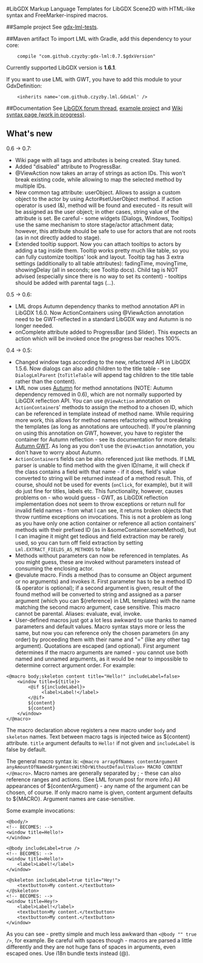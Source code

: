 #LibGDX Markup Language
Templates for LibGDX Scene2D with HTML-like syntax and FreeMarker-inspired macros.

##Sample project
See [gdx-lml-tests](http://github.com/czyzby/gdx-lml-tests).

##Maven artifact
To import LML with Gradle, add this dependency to your core:
```
    compile "com.github.czyzby:gdx-lml:0.7.$gdxVersion"
```
Currently supported LibGDX version is **1.6.1**.

If you want to use LML with GWT, you have to add this module to your GdxDefinition:
```
	<inherits name='com.github.czyzby.lml.GdxLml' />
```

##Documentation
See [LibGDX forum thread](http://www.badlogicgames.com/forum/viewtopic.php?f=17&t=18843), [example project](http://github.com/czyzby/gdx-lml-tests) and [Wiki syntax page (work in progress)](https://github.com/czyzby/gdx-lml/wiki/Syntax).

## What's new
0.6 -> 0.7:

- Wiki page with all tags and attributes is being created. Stay tuned.
- Added "disabled" attribute to ProgressBar.
- @ViewAction now takes an array of strings as action IDs. This won't break existing code, while allowing to map the selected method by multiple IDs.
- New common tag attribute: userObject. Allows to assign a custom object to the actor by using Actor#setUserObject method. If action operator is used (&), method will be found and executed - its result will be assigned as the user object; in other cases, string value of the attribute is set. Be careful - some widgets (Dialogs, Windows, Tooltips) use the same mechanism to store stage/actor attachment data; however, this attribute should be safe to use for actors that are not roots (as in not directly added to stage).
- Extended tooltip support. Now you can attach tooltips to actors by adding a <tooltip> tag inside them. Tooltip works pretty much like table, so you can fully customize tooltips' look and layout. Tooltip tag has 3 extra settings (additionally to all table attributes): fadingTime, movingTime, showingDelay (all in seconds; see Tooltip docs). Child <tooltip/> tag is NOT advised (especially since there is no way to set its content) - tooltips should be added with parental tags (<tooltip>...</tooltip>).

0.5 -> 0.6:

- LML drops Autumn dependency thanks to method annotation API in LibGDX 1.6.0. Now ActionContainers using @ViewAction annotation need to be GWT-reflected in a standard LibGDX way and Autumn is no longer needed.
- onComplete attribute added to ProgressBar (and Slider). This expects an action which will be invoked once the progress bar reaches 100%.

0.4 -> 0.5:

- Changed window tags according to the new, refactored API in LibGDX 1.5.6. Now dialogs can also add children to the title table - see `DialogLmlParent` (`toTitleTable` will append tag children to the title table rather than the content).
- LML now uses [Autumn](http://github.com/czyzby/gdx-autumn) for method annotations (NOTE: Autumn dependency removed in 0.6), which are not normally supported by LibGDX reflection API. You can use `@ViewAction` annotation on `ActionContainer`s' methods to assign the method to a chosen ID, which can be referenced in template instead of method name. While requiring more work, this allows for method names refactoring without breaking the templates (as long as annotations are untouched). If you're planning on using this annotation on GWT, however, you have to register the container for Autumn reflection - see its documentation for more details: [Autumn GWT](http://github.com/czyzby/gdx-autumn-gwt). As long as you don't use the `@ViewAction` annotation, you don't have to worry about Autumn.
- `ActionContainer`s fields can be also referenced just like methods. If LML parser is unable to find method with the given ID/name, it will check if the class contains a field with that name - if it does, field's value converted to string will be returned instead of a method result. This, of course, should not be used for events (`onClick`, for example), but it will do just fine for titles, labels etc. This functionality, however, causes problems on - who would guess - GWT, as LibGDX reflection implementation does not seem to throw exceptions or return null for invalid field names - from what I can see, it returns broken objects that throw runtime exceptions on invocations. This is not a problem as long as you have only one action container or reference all action containers' methods with their prefixed ID (as in &someContainer.someMethod), but I can imagine it might get tedious and field extraction may be rarely used, so you can turn off field extraction by setting `Lml.EXTRACT_FIELDS_AS_METHODS` to false.
- Methods without parameters can now be referenced in templates. As you might guess, these are invoked without parameters instead of consuming the enclosing actor.
- @evalute macro. Finds a method (has to consume an Object argument or no arguments) and invokes it. First parameter has to be a method ID (& operator is optional); if a second argument is given, result of the found method will be converted to string and assigned as a parser argument (which you can ${reference} in LML templates) with the name matching the second macro argument, case sensitive. This macro cannot be parental. Aliases: evaluate, eval, invoke.
- User-defined macros just got a lot less awkward to use thanks to named parameters and default values. Macro syntax stays more or less the same, but now you can reference only the chosen parameters (in any order) by proceeding them with their name and "=" (like any other tag argument). Quotations are escaped (and optional). First argument determines if the macro arguments are named - you cannot use both named and unnamed arguments, as it would be near to impossible to determine correct argument order. For example:

```
<@macro body;skeleton content title="Hello!" includeLabel=false>
    <window title=${title}>
        <@if ${includeLabel}>
             <label>Label!</label>
        </@if>
        ${content}
        ${content}
    </window>
</@macro>

```
The macro declaration above registers a new macro under `body` and `skeleton` names. Text between macro tags is injected twice as ${content} attribute. `title` argument defaults to `Hello!` if not given and `includeLabel` is false by default.

The general macro syntax is: `<@macro arrayOfNames contentArgument anyAmountOfNamedArgumentsWithOrWithoutDefaultValue> MACRO CONTENT </@macro>`. Macro names are generally separated by ; - these can also reference ranges and actions. (See LML forum post for more info.) All appearances of ${contentArgument} - any name of the argument can be chosen, of course. If only macro name is given, content argument defaults to ${MACRO}. Argument names are case-sensitive.

Some example invocations:

```
<@body/>
<!-- BECOMES: -->
<window title=Hello!>
</window>

<@body includeLabel=true />
<!-- BECOMES: -->
<window title=Hello!>
    <label>Label!</label>
</window>

<@skeleton includeLabel=true title="Hey!">
	<textbutton>My content.</textbutton>
</@skeleton>
<!-- BECOMES: -->
<window title=Hey!>
    <label>Label!</label>
    <textbutton>My content.</textbutton>
    <textbutton>My content.</textbutton>
</window>
```

As you can see - pretty simple and much less awkward than `<@body "" true />`, for example. Be careful with spaces though - macros are parsed a little differently and they are not huge fans of spaces in arguments, even escaped ones. Use i18n bundle texts instead (@).
